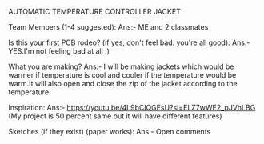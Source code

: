 AUTOMATIC TEMPERATURE CONTROLLER JACKET 

Team Members (1-4 suggested):
Ans:- ME and 2 classmates

Is this your first PCB rodeo? (if yes, don't feel bad. you're all good):
Ans:- YES.I'm not feeling bad at all :)


What you are making?
Ans:- I will be making jackets which would be warmer if temperature is cool
      and cooler if the temperature would be warm.It will also open and close
      the zip of the jacket according to the temperature.

Inspiration:
Ans:- https://youtu.be/4L9bClQGEsU?si=ELZ7wWE2_pJVhLBG 
(My project is 50 percent same but it will have different features)

Sketches (if they exist) (paper works):
Ans:- Open comments



